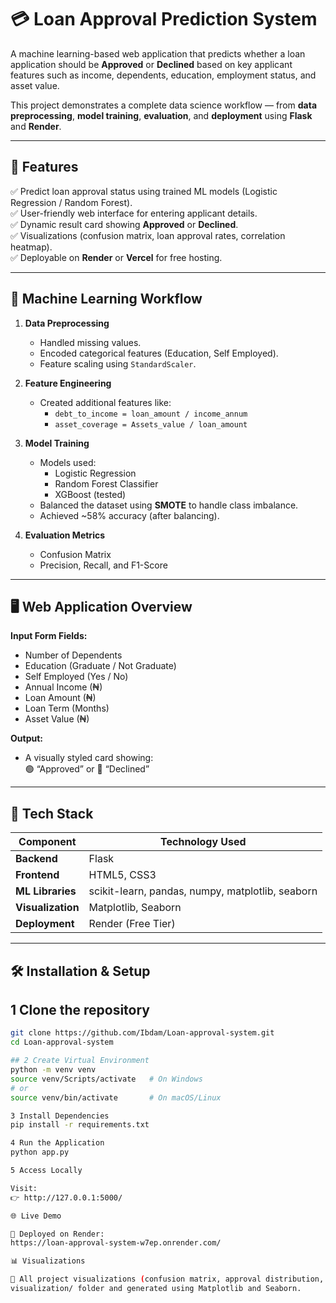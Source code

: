 # 💳 Loan Approval Prediction System

A machine learning-based web application that predicts whether a loan application should be **Approved** or **Declined** based on key applicant features such as income, dependents, education, employment status, and asset value.  

This project demonstrates a complete data science workflow — from **data preprocessing**, **model training**, **evaluation**, and **deployment** using **Flask** and **Render**.

---

## 🚀 Features

✅ Predict loan approval status using trained ML models (Logistic Regression / Random Forest).  
✅ User-friendly web interface for entering applicant details.  
✅ Dynamic result card showing **Approved** or **Declined**.  
✅ Visualizations (confusion matrix, loan approval rates, correlation heatmap).  
✅ Deployable on **Render** or **Vercel** for free hosting.

---

## 🧠 Machine Learning Workflow

1. **Data Preprocessing**
   - Handled missing values.
   - Encoded categorical features (Education, Self Employed).
   - Feature scaling using `StandardScaler`.

2. **Feature Engineering**
   - Created additional features like:
     - `debt_to_income = loan_amount / income_annum`
     - `asset_coverage = Assets_value / loan_amount`

3. **Model Training**
   - Models used:
     - Logistic Regression
     - Random Forest Classifier
     - XGBoost (tested)
   - Balanced the dataset using **SMOTE** to handle class imbalance.
   - Achieved ~58% accuracy (after balancing).

4. **Evaluation Metrics**
   - Confusion Matrix
   - Precision, Recall, and F1-Score

---

## 🖥️ Web Application Overview

**Input Form Fields:**
- Number of Dependents  
- Education (Graduate / Not Graduate)  
- Self Employed (Yes / No)  
- Annual Income (₦)  
- Loan Amount (₦)  
- Loan Term (Months)  
- Asset Value (₦)

**Output:**
- A visually styled card showing:  
  🟢 “Approved” or 🔴 “Declined”

---

## 🧩 Tech Stack

| Component | Technology Used |
|------------|-----------------|
| **Backend** | Flask |
| **Frontend** | HTML5, CSS3 |
| **ML Libraries** | scikit-learn, pandas, numpy, matplotlib, seaborn |
| **Visualization** | Matplotlib, Seaborn |
| **Deployment** | Render (Free Tier) |

---

## 🛠️ Installation & Setup

## 1 Clone the repository
```bash
git clone https://github.com/Ibdam/Loan-approval-system.git
cd Loan-approval-system

## 2 Create Virtual Environment
python -m venv venv
source venv/Scripts/activate   # On Windows
# or
source venv/bin/activate       # On macOS/Linux

3 Install Dependencies
pip install -r requirements.txt

4 Run the Application
python app.py

5 Access Locally

Visit:
👉 http://127.0.0.1:5000/

🌐 Live Demo

🔗 Deployed on Render:
https://loan-approval-system-w7ep.onrender.com/

📊 Visualizations

📁 All project visualizations (confusion matrix, approval distribution, correlation heatmap) are stored in the
visualization/ folder and generated using Matplotlib and Seaborn.